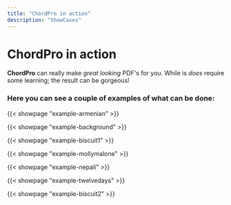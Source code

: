 ```yaml
---
title: "ChordPro in action"
description: "ShowCases"
---
```


# ChordPro in action

**ChordPro** can really make *great looking* PDF's for you. While is *does* require some learning; the result can be gorgeous!

### Here you can see a couple of examples of what can be done:

{{< showpage "example-armenian" >}}

{{< showpage "example-background" >}}

{{< showpage "example-biscuit1" >}}

{{< showpage "example-mollymalone" >}}

{{< showpage "example-nepali" >}}

{{< showpage "example-twelvedays" >}}

{{< showpage "example-biscuit2" >}}

